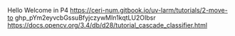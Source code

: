 Hello
Welcome in P4
https://ceri-num.gitbook.io/uv-larm/tutorials/2-move-to
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
https://docs.opencv.org/3.4/db/d28/tutorial_cascade_classifier.html

